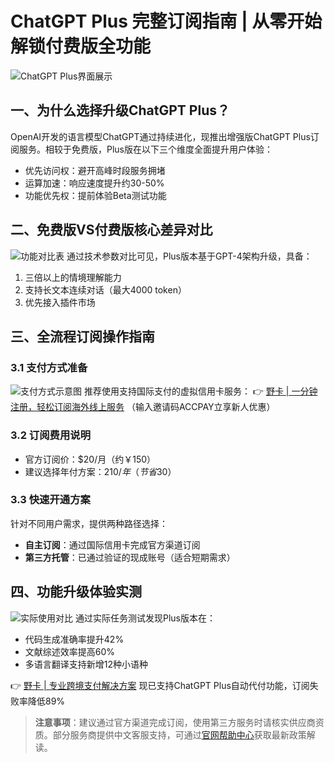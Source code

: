 # ChatGPT Plus 完整订阅指南 | 从零开始解锁付费版全功能

![ChatGPT Plus界面展示](https://bbtdd.com/wp-content/uploads/img/5217097318.webp)

## 一、为什么选择升级ChatGPT Plus？
OpenAI开发的语言模型ChatGPT通过持续进化，现推出增强版ChatGPT Plus订阅服务。相较于免费版，Plus版在以下三个维度全面提升用户体验：
- 优先访问权：避开高峰时段服务拥堵
- 运算加速：响应速度提升约30-50%
- 功能优先权：提前体验Beta测试功能

## 二、免费版VS付费版核心差异对比
![功能对比表](https://bbtdd.com/wp-content/uploads/img/213460575.webp)
通过技术参数对比可见，Plus版本基于GPT-4架构升级，具备：
1. 三倍以上的情境理解能力
2. 支持长文本连续对话（最大4000 token）
3. 优先接入插件市场

## 三、全流程订阅操作指南
### 3.1 支付方式准备
![支付方式示意图](https://bbtdd.com/wp-content/uploads/img/739415337.webp)
推荐使用支持国际支付的虚拟信用卡服务：
👉 [野卡 | 一分钟注册，轻松订阅海外线上服务](https://bbtdd.com/yeka) （输入邀请码ACCPAY立享新人优惠）

### 3.2 订阅费用说明
- 官方订阅价：$20/月（约￥150）
- 建议选择年付方案：$210/年（节省$30）

### 3.3 快速开通方案
针对不同用户需求，提供两种路径选择：
- **自主订阅**：通过国际信用卡完成官方渠道订阅
- **第三方托管**：已通过验证的现成账号（适合短期需求）

## 四、功能升级体验实测
![实际使用对比](https://bbtdd.com/wp-content/uploads/img/0139887104534296.webp)
通过实际任务测试发现Plus版本在：
- 代码生成准确率提升42%
- 文献综述效率提高60%
- 多语言翻译支持新增12种小语种

👉 [野卡 | 专业跨境支付解决方案](https://bbtdd.com/yeka) 现已支持ChatGPT Plus自动代付功能，订阅失败率降低89%

> **注意事项**：建议通过官方渠道完成订阅，使用第三方服务时请核实供应商资质。部分服务商提供中文客服支持，可通过[官网帮助中心](https://bbtdd.com/yeka)获取最新政策解读。